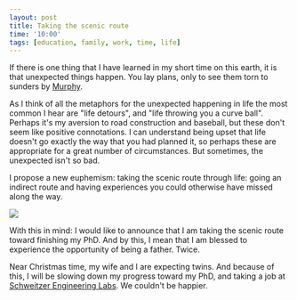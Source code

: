```yaml
---
layout: post
title: Taking the scenic route
time: '10:00'
tags: [education, family, work, time, life]
---
```


If there is one thing that I have learned in my short time on this earth, it
is that unexpected things happen.  You lay plans, only to see them torn to
sunders by [Murphy][].

[Murphy]:http://en.wikipedia.org/wiki/Murphy's_law

As I think of all the metaphors for the unexpected happening in life the most
common I hear are "life detours", and "life throwing you a curve
ball".  Perhaps it's my aversion to road construction and baseball, but these
don't seem like positive connotations.  I can understand being upset that life
doesn't go exactly the way that you had planned it, so perhaps these are
appropriate for a great number of circumstances.  But sometimes, the
unexpected isn't so bad.

I propose a new euphemism: taking the scenic route through life:  going an
indirect route and having experiences you could otherwise have missed along the way.

<a title="Mook, Limburg, NL. Taken by macfred64 on Flickr" href="http://www.flickr.com/photos/40275249@N04/4681524980/"><img src="http://farm5.static.flickr.com/4011/4681524980_9dfbb6f8a2.jpg"/></a>

With this in mind: I would like to announce that I am taking the scenic route
toward finishing my PhD.  And by this, I mean that I am blessed to experience
the opportunity of being a father.  Twice.

Near Christmas time, my wife and I are expecting twins.  And because of this,
I will be slowing down my progress toward my PhD, and taking a job at
[Schweitzer Engineering Labs][SEL].  We couldn't be happier.

[SEL]:http://www.selinc.com
